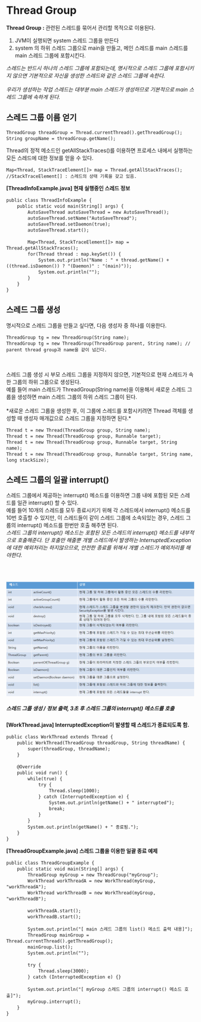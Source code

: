 <h1>Thread Group</h1>

<strong>Thread Group : </strong>관련된 스레드를 묶어서 관리할 목적으로 이용된다.

1. JVM이 실행되면 system 스레드 그룹을 만든다
2. system 의 하위 스레드 그룹으로 main을 만들고, 메인 스레드를 main 스레드를 main 스레드 그룹에 포함시킨다.
   
*스레드는 반드시 하나의 스레드 그룹에 포함되는데, 명시적으로 스레드 그룹에 포함시키지 않으면 기본적으로 자신을 생성한 스레드와 같은 스레드 그룹에 속한다.*
<br/>
<br/>
*우리가 생성하는 작업 스레드는 대부분 main 스레드가 생성하므로 기본적으로 main 스레드 그룹에 속하게 된다.*
<br/>

<h2>스레드 그룹 이름 얻기 </h2>

~~~
ThreadGroup threadGroup = Thread.currentThread().getThreadGroup();
String groupName = threadGroup.getName();
~~~

Thread의 정적 메소드인 getAllStackTraces()를 이용하면 프로세스 내에서 실행하는 모든 스레드에 대한 정보를 얻을 수 있다.

~~~
Map<Thread, StackTraceElement[]> map = Thread.getAllStackTraces();
//StackTraceElement[] : 스레드의 상태 기록을 갖고 있음.
~~~

<strong>[ThreadInfoExample.java] 현재 실행중인 스레드 정보</strong>

~~~
public class ThreadInfoExample {
    public static void main(String[] args) {
        AutoSaveThread autoSaveThread = new AutoSaveThread();
        autoSaveThread.setName("AutoSaveThread");
        autoSaveThread.setDaemon(true);
        autoSaveThread.start();

        Map<Thread, StackTraceElement[]> map = Thread.getAllStackTraces();
        for(Thread thread : map.keySet()) {
            System.out.println("Name : " + thread.getName() + ((thread.isDaemon()) ? "(Daemon)" : "(main)"));
            System.out.println("");
        }
    }
}
~~~

<h2>스레드 그룹 생성</h2>

명시적으로 스레드 그룹을 만들고 싶다면, 다음 생성자 중 하나를 이용한다.
~~~
ThreadGroup tg = new ThreadGroup(String name);
ThreadGroup tg = new ThreadGroup(ThreadGroup parent, String name); // parent thread group과 name을 같이 넘긴다.
~~~
<br/>
<br/>
스레드 그룹 생성 시 부모 스레드 그룹을 지정하지 않으면, 기본적으로 현재 스레드가 속한 그룹의 하위 그룹으로 생성된다.<br/>
예를 들어 main 스레드가 ThreadGroup(String name)을 이용해서 새로운 스레드 그룹을 생성하면 main 스레드 그룹의 하위 스레드 그룹이 된다.

<br/>
<br/>
*새로운 스레드 그룹을 생성한 후, 이 그룹에 스레드를 포함시키려면 Thread 객체를 생성할 때 생성자 매개값으로 스레드 그룹을 지정하면 된다.*

~~~
Thread t = new Thread(ThreadGroup group, String name);
Thread t = new Thread(ThreadGroup group, Runnable target);
Thread t = new Thread(ThreadGroup group, Runnable target, String name);
Thread t = new Thread(ThreadGroup group, Runnable target, String name, long stackSize);
~~~

<h2>스레드 그룹의 일괄 interrupt()</h2>

스레드 그룹에서 제공하는 interrupt() 메소드를 이용하면 그룹 내에 포함된 모든 스레드를 일관 interrupt() 할 수 있다.<br/>
예를 들어 10개의 스레드를 모두 종료시키기 위해 각 스레드에서 interrupt() 메소드를 10번 호출할 수 있지만, 이 스레드들이 같이 스레드 그룹에 소속되있는 경우,
스레드 그룹의 interrupt() 메소드를 한번만 호출 해주면 된다.
<br/>
*스레드 그룹의 interrupt() 메소드는 포함된 모든 스레드의 interrupt() 메소드를 내부적으로 호출해준다. 단 호출만 해줄뿐 개별 스레드에서 발생하는
InterruptedException 에 대한 예외처리는 하지않으므로, 안전한 종료를 위해서 개별 스레드가 예외처리를 해야한다.*

<br/>
<br/>

![ThreadGroupMethod](image/threadGroupMethod.png)

<h5>스레드 그룹 생성 / 정보 출력, 3초 후 스레드 그룹의 interrupt() 메소드를 호출</h5>

<strong>[WorkThread.java] InterruptedException이 발생할 때 스레드가 종료되도록 함.</strong>

~~~
public class WorkThread extends Thread {
    public WorkThread(ThreadGroup threadGroup, String threadName) {
        super(threadGroup, threadName);
    }

    @Override
    public void run() {
        while(true) {
            try {
                Thread.sleep(1000);
            } catch (InterruptedException e) {
                System.out.println(getName() + " interrupted");
                break;
            }
        }
        System.out.println(getName() + " 종료됨.");
    }
}
~~~

<strong>[ThreadGroupExample.java] 스레드 그룹을 이용한 일괄 종료 예제</strong>

~~~
public class ThreadGroupExample {
    public static void main(String[] args) {
        ThreadGroup myGroup = new ThreadGroup("myGroup");
        WorkThread workThreadA = new WorkThread(myGroup, "workThreadA");
        WorkThread workThreadB = new WorkThread(myGroup, "workThreadB");

        workThreadA.start();
        workThreadB.start();

        System.out.println("[ main 스레드 그룹의 list() 메소드 출력 내용]");
        ThreadGroup mainGroup = Thread.currentThread().getThreadGroup();
        mainGroup.list();
        System.out.println("");

        try {
            Thread.sleep(3000);
        } catch (InterruptedException e) {}

        System.out.println("[ myGroup 스레드 그룹의 interrupt() 메소드 호출]");
        myGroup.interrupt();
    }
}
~~~

